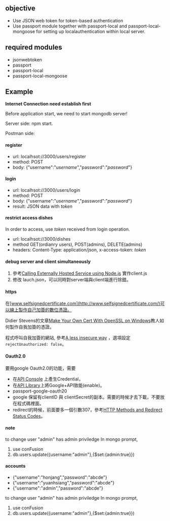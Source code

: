 ## objective

* Use JSON web token for token-based authentication
* Use passport module together with passport-local and passport-local-mongoose for setting up localauthentication within local server.

## required modules
* jsonwebtoken
* passport
* passport-local
* passport-local-mongoose

## Example

**Internet Connection need establish first**

Before application start, we need to start mongodb server!

Server side: npm start.

Postman side:

#### register
* url: localhsot://3000/users/register
* method: POST
* body: {"username":"*username*","password":"*password*"}

#### login
* url: localhsot://3000/users/login
* method: POST
* body: {"username":"*username*","password":"*password*"}
* result: JSON data with *token*

#### restrict access dishes
In order to access, use *token* received from login operation.
* url: localhsot://3000/dishes
* method GET(ordianry users), POST(admins), DELETE(admins)
* headers: Content-Type: application/json, x-access-token: *token*

#### debug server and client simultaneously
1. 參考[Calling Externally Hosted Service using Node.js](http://www.dotnetcurry.com/nodejs/1225/call-external-service-using-nodejs)
實作client.js
2. 修改 lauch.json，可以同時對server端與client端進行除錯。

#### https
在[www.selfsignedcertificate.com](http://www.selfsignedcertificate.com/)可以線上製作自己加簽的數位憑證。

Didier Stevens的文章[Make Your Own Cert With OpenSSL on Windows](https://blog.didierstevens.com/2015/03/30/howto-make-your-own-cert-with-openssl-on-windows/)教人如何製作自我加簽的憑證。

程式呼叫自我加簽的網站, 參考[A less insecure way](http://stackoverflow.com/questions/20433287/node-js-request-cert-has-expired#answer-29397100) ，選項設定
`rejectUnauthorized: false`。

#### Oauth2.0
要用google Oauth2.0的功能，需要
* 在[API Console](https://console.developers.google.com)
上產生Credential，
* 在[API Library](https://console.developers.google.com/apis/library)上將Google+API致能(enable)。
* passport-google-oauth20
* google 保留有clientID 與 clientSecret的副本。需要的時候才去下載，不要放在程式碼裡面。
* redirect的時候，前面要多一個引數307，參考[HTTP Methods and Redirect Status Codes](https://blogs.msdn.microsoft.com/ieinternals/2011/08/19/http-methods-and-redirect-status-codes/)。

#### note
to change user "admin" has admin priviledge
In mongo prompt, 
1. use conFusion 
2. db.users.update({username:"admin"},{$set:{admin:true}})

#### accounts
* {"username":"honjang","password":"abcde"} 
* {"username":"yuanhsiang","password":"abcde"} 
* {"username":"admin","password":"abcde"}

to change user "admin" has admin priviledge
In mongo prompt, 
1. use conFusion 
2. db.users.update({username:"admin"},{$set:{admin:true}})


